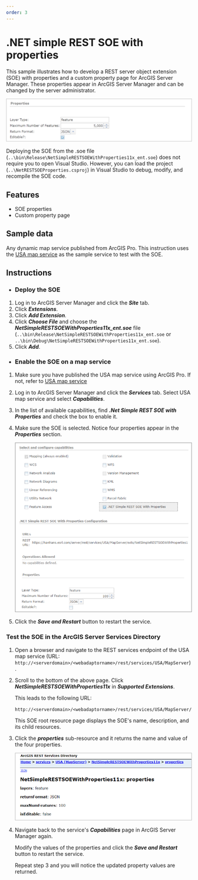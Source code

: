 ```yaml
---
order: 3
---
```


# .NET simple REST SOE with properties

This sample illustrates how to develop a REST server object extension (SOE) with properties and a custom property page for ArcGIS Server Manager. These properties appear in ArcGIS Server Manager and can be changed by the server administrator.

![](../../../../images/netsp/NetProps0.png "Net Properties Sample")

<!--Creating a custom property page requires the knowledge of JavaScript and web forms development using HTML. If you are not familiar with JavaScript, you can start from the default properties (`HasManagerPropertiesConfigurationPane = false`) and explore whether the default properties will meet your needs. They appear as textboxes in server manager, whereas the custom property page allows more widgets, such as checkbox, drop-down select box, etc., which provides a better user interface for managing those properties.-->

Deploying the SOE from the .soe file (`..\bin\Release\NetSimpleRESTSOEWithProperties11x_ent.soe`) does not require you to open Visual Studio. However, you can load the project (`..\NetRESTSOEProperties.csproj`) in Visual Studio to debug, modify, and recompile the SOE code.


## Features
  * SOE properties
  * Custom property page


## Sample data
  Any dynamic map service published from ArcGIS Pro. This instruction uses the [USA map service](https://github.com/Esri/arcgis-enterprise-sdk-resources/tree/master/Samples) as the sample service to test with the SOE.


## Instructions
- ### Deploy the SOE
1. Log in to ArcGIS Server Manager and click the ***Site*** tab.
2. Click ***Extensions***.
3. Click ***Add Extension***.
4. Click ***Choose File*** and choose the ***NetSimpleRESTSOEWithProperties11x_ent.soe*** file (`..\bin\Release\NetSimpleRESTSOEWithProperties11x_ent.soe` or `..\bin\Debug\NetSimpleRESTSOEWithProperties11x_ent.soe`).
5. Click ***Add***.

- ### Enable the SOE on a map service
1. Make sure you have published the USA map service using ArcGIS Pro. If not, refer to [USA map service](https://github.com/Esri/arcgis-enterprise-sdk-resources/tree/master/Samples)
2. Log in to ArcGIS Server Manager and click the ***Services*** tab. Select USA map service and select ***Capabilities***.
3. In the list of available capabilities, find ***.Net Simple REST SOE with Properties*** and check the box to enable it.
4. Make sure the SOE is selected. Notice four properties appear in the ***Properties*** section.

   ![](../../../../images/netsp/NetProps1.png "Net Properties Sample")
5. Click the ***Save and Restart*** button to restart the service.

### Test the SOE in the ArcGIS Server Services Directory

1. Open a browser and navigate to the REST services endpoint of the USA map service (URL: `http://<serverdomain>/<webadaptorname>/rest/services/USA/MapServer`).
2. Scroll to the bottom of the above page. Click ***NetSimpleRESTSOEWithProperties11x*** in ***Supported Extensions***.

   This leads to the following URL:

   ```
   http://<serverdomain>/<webadaptorname>/rest/services/USA/MapServer/exts/NetSimpleRESTSOEWithProperties11x
   ```

   This SOE root resource page displays the SOE's name, description, and its child resources.
3. Click the ***properties*** sub-resource and it returns the name and value of the four properties.

   ![](../../../../images/netsp/NetProps2.png "Net Properties Sample")
4. Navigate back to the service's ***Capabilities*** page in ArcGIS Server Manager again.

   Modify the values of the properties and click the ***Save and Restart*** button to restart the service.

   Repeat step 3 and you will notice the updated property values are returned.
